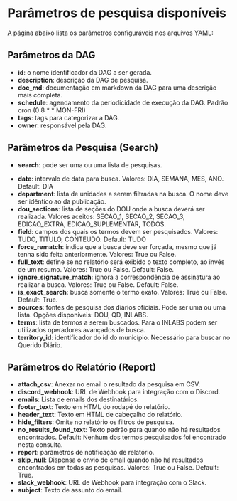 # Parâmetros de pesquisa disponíveis

A página abaixo lista os parâmetros configuráveis nos arquivos YAML:

## Parâmetros da DAG
* **id**: o nome identificador da DAG a ser gerada.
* **description**: descrição da DAG de pesquisa.
* **doc_md**: documentação em markdown da DAG para uma descrição mais completa.
* **schedule**: agendamento da periodicidade de execução da DAG. Padrão cron (0 8 * * MON-FRI)
* **tags**: tags para categorizar a DAG.
* **owner**: responsável pela DAG.

## Parâmetros da Pesquisa (Search)
* **search**: pode ser uma ou uma lista de pesquisas.
- **date**: intervalo de data para busca. Valores: DIA, SEMANA, MES, ANO. Default: DIA
- **department**: lista de unidades a serem filtradas na busca. O nome deve ser idêntico ao da publicação.
- **dou_sections**: lista de seções do DOU onde a busca deverá ser realizada. Valores aceitos: SECAO_1, SECAO_2, SECAO_3, EDICAO_EXTRA, EDICAO_SUPLEMENTAR, TODOS.
- **field**: campos dos quais os termos devem ser pesquisados. Valores: TUDO, TITULO, CONTEUDO. Default: TUDO
- **force_rematch**: indica que a busca deve ser forçada, mesmo que já tenha sido feita anteriormente. Valores: True ou False.
- **full_text**: define se no relatório será exibido o texto completo, ao invés de um resumo. Valores: True ou False. Default: False.
- **ignore_signature_match**: ignora a correspondência de assinatura ao realizar a busca. Valores: True ou False. Default: False.
- **is_exact_search**: busca somente o termo exato. Valores: True ou False. Default: True.
- **sources**: fontes de pesquisa dos diários oficiais. Pode ser uma ou uma lista. Opções disponíveis: DOU, QD, INLABS.
- **terms**: lista de termos a serem buscados. Para o INLABS podem ser utilizados operadores avançados de busca.
- **territory_id**: identificador do id do município. Necessário para buscar no Querido Diário.

## Parâmetros do Relatório (Report)
- **attach_csv**: Anexar no email o resultado da pesquisa em CSV.
- **discord_webhook**: URL de Webhook para integração com o Discord.
- **emails**: Lista de emails dos destinatários.
- **footer_text**: Texto em HTML do rodapé do relatório.
- **header_text**: Texto em HTML de cabeçalho do relatório.
- **hide_filters**: Omite no relatório os filtros de pesquisa.
- **no_results_found_text**: Texto padrão para quando não há resultados encontrados. Default: Nenhum dos termos pesquisados foi encontrado nesta consulta.
- **report**: parâmetros de notificação de relatório.
- **skip_null**: Dispensa o envio de email quando não há resultados encontrados em todas as pesquisas. Valores: True ou False. Default: True.
- **slack_webhook**: URL de Webhook para integração com o Slack.
- **subject**: Texto de assunto do email.


